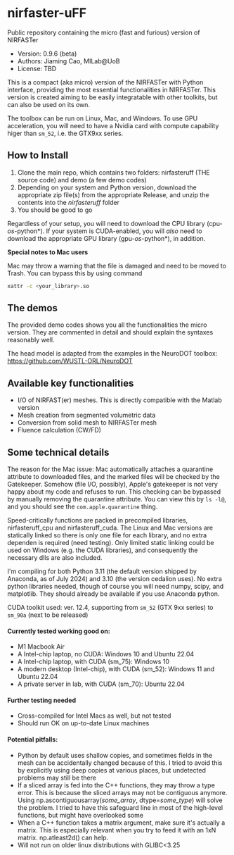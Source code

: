 # nirfaster-uFF

Public repository containing the micro (fast and furious) version of NIRFASTer

- Version: 0.9.6 (beta)
- Authors: Jiaming Cao, MILab@UoB
- License: TBD

This is a compact (aka micro) version of the NIRFASTer with Python interface, providing the most essential functionalities in NIRFASTer. This version is created aiming to be easily integratable with other toolkits, but can also be used on its own.

The toolbox can be run on Linux, Mac, and Windows. To use GPU acceleration, you will need to have a Nvidia card with compute capability higer than `sm_52`, i.e. the GTX9xx series.

## How to Install

1. Clone the main repo, which contains two folders: nirfasteruff (THE source code) and demo (a few demo codes)
2. Depending on your system and Python version, download the appropriate zip file(s) from the appropriate Release, and unzip the contents into the *nirfasteruff* folder
3. You should be good to go

Regardless of your setup, you will need to download the CPU library (cpu-*os*-python*). If your system is CUDA-enabled, you will *also* need to download the appropriate GPU library (gpu-*os*-python*), in addition.

**Special notes to Mac users**

Mac may throw a warning that the file is damaged and need to be moved to Trash. You can bypass this by using command

```bash
xattr -c <your_library>.so
```

## The demos

The provided demo codes shows you all the functionalities the micro version. They are commented in detail and should explain the syntaxes reasonably well.

The head model is adapted from the examples in the NeuroDOT toolbox: https://github.com/WUSTL-ORL/NeuroDOT

## Available key functionalities

- I/O of NIRFAST(er) meshes. This is directly compatible with the Matlab version
- Mesh creation from segmented volumetric data
- Conversion from solid mesh to NIRFASTer mesh
- Fluence calculation (CW/FD)

## Some technical details

The reason for the Mac issue: Mac automatically attaches a quarantine attribute to downloaded files, and the marked files will be checked by the Gatekeeper. Somehow (file I/O, possibly), Apple's gatekeeper is not very happy about my code and refuses to run. This checking can be bypassed by manually removing the quarantine attribute. You can view this by `ls -l@`, and you should see the `com.apple.quarantine` thing.

Speed-critically functions are packed in precompiled libraries, nirfasteruff_cpu and nirfasteruff_cuda. The Linux and Mac versions are statically linked so there is only one file for each library, and no extra dependen is required (need testing). Only limited static linking could be used on Windows (e.g. the CUDA libraries), and consequently the necessary dlls are also included.

I'm compiling for both Python 3.11 (the default version shipped by Anaconda, as of July 2024) and 3.10 (the version cedalion uses). No extra python libraries needed, though of course you will need numpy, scipy, and matplotlib. They should already be available if you use Anaconda python. 

CUDA toolkit used: ver. 12.4, supporting from ```sm_52``` (GTX 9xx series) to ```sm_90a``` (next to be released)

#### Currently tested working good on:

- M1 Macbook Air
- A Intel-chip laptop, no CUDA: Windows 10 and Ubuntu 22.04
- A Intel-chip laptop, with CUDA (sm_75): Windows 10
- A modern desktop (Intel-chip), with CUDA (sm_52): Windows 11 and Ubuntu 22.04
- A private server in lab, with CUDA (sm_70): Ubuntu 22.04

#### Further testing needed

- Cross-compiled for Intel Macs as well, but not tested
- Should run OK on up-to-date Linux machines

#### Potential pitfalls:

- Python by default uses shallow copies, and sometimes fields in the mesh can be accidentally changed because of this. I tried to avoid this by explicitly using deep copies at various places, but undetected problems may still be there
- If a sliced array is fed into the C++ functions, they may throw a type error. This is because the sliced arrays may not be contiguous anymore. Using np.ascontiguousarray(*some_array*, dtype=*some_type*) will solve the problem. I tried to have this safeguard line in most of the high-level functions, but might have overlooked some
- When a C++ function takes a matrix argument, make sure it's actually a matrix. This is especially relevant when you try to feed it with an 1xN matrix. np.atleast2d() can help.
- Will not run on older linux distributions with GLIBC<3.25

